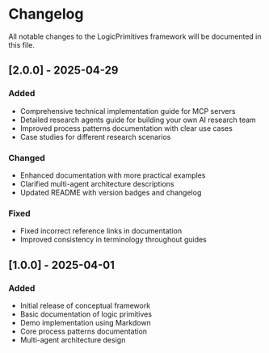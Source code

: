 # Changelog

All notable changes to the LogicPrimitives framework will be documented in this file.

## [2.0.0] - 2025-04-29

### Added
- Comprehensive technical implementation guide for MCP servers
- Detailed research agents guide for building your own AI research team
- Improved process patterns documentation with clear use cases
- Case studies for different research scenarios

### Changed
- Enhanced documentation with more practical examples
- Clarified multi-agent architecture descriptions
- Updated README with version badges and changelog

### Fixed
- Fixed incorrect reference links in documentation
- Improved consistency in terminology throughout guides

## [1.0.0] - 2025-04-01

### Added
- Initial release of conceptual framework
- Basic documentation of logic primitives
- Demo implementation using Markdown
- Core process patterns documentation
- Multi-agent architecture design
